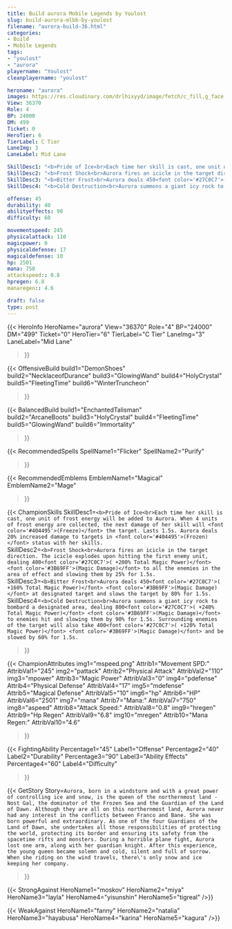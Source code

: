 ```yaml
---
title: Build aurora Mobile Legends by Youlost
slug: build-aurora-mlbb-by-youlost
filename: "aurora-build-36.html"
categories: 
- Build 
- Mobile Legends
tags: 
- "youlost"
- "aurora"
playername: "Youlost"
cleanplayername: "youlost"

heroname: "aurora"
images: https://res.cloudinary.com/drlhixyyd/image/fetch/c_fill,g_face,f_auto/https://cdn2-build.mobagenie.my.id/p/images/banner/full/aurora.jpg
View: 36370 
Role: 4 
BP: 24000
DM: 499 
Ticket: 0 
HeroTier: 6 
TierLabel: C Tier 
LaneImg: 3
LaneLabel: Mid Lane 

SkillDesc1: "<b>Pride of Ice<br>Each time her skill is cast, one unit of frost energy will be added to Aurora. When 4 units of frost energy are collected, the next damage of her skill will <font color='#404495'>(Freeze)</font> the target. Lasts 1.5s. Aurora deals 20% increased damage to targets in <font color='#404495'>(Frozen)</font> status with her skills."   
SkillDesc2: "<b>Frost Shock<br>Aurora fires an icicle in the target direction. The icicle explodes upon hitting the first enemy unit, dealing 400<font color='#27C0C7'>( +200% Total Magic Power)</font> <font color='#3B69FF'>(Magic Damage)</font> to all the enemies in the area of effect and slowing them by 25% for 1.5s."   
SkillDesc3: "<b>Bitter Frost<br>Aurora deals 450<font color='#27C0C7'>( +160% Total Magic Power)</font> <font color='#3B69FF'>(Magic Damage)</font> at designated target and slows the target by 80% for 1.5s."   
SkillDesc4: "<b>Cold Destruction<br>Aurora summons a giant icy rock to bombard a designated area, dealing 800<font color='#27C0C7'>( +240% Total Magic Power)</font> <font color='#3B69FF'>(Magic Damage)</font> to enemies hit and slowing them by 90% for 1.5s. Surrounding enemies of the target will also take 400<font color='#27C0C7'>( +120% Total Magic Power)</font> <font color='#3B69FF'>(Magic Damage)</font> and be slowed by 60% for 1.5s."  

offense: 45 
durability: 40 
abilityeffects: 90 
difficulty: 60 

movementspeed: 245
physicalattack: 110
magicpower: 0
physicaldefense: 17
magicaldefense: 10
hp: 2501
mana: 750
attackspeed:: 0.8
hpregen: 6.8
manaregen:: 4.6

draft: false
type: post
---
```


{{< HeroInfo 
HeroName="aurora" 
View="36370" 
Role="4" 
BP="24000" 
DM="499" 
Ticket="0" 
HeroTier="6" 
TierLabel="C Tier" 
LaneImg="3" 
LaneLabel="Mid Lane" 
>}}
 
{{< OffensiveBuild 
build1="DemonShoes"  
build2="NecklaceofDurance" 
build3="GlowingWand" 
build4="HolyCrystal" 
build5="FleetingTime" 
build6="WinterTruncheon" 
>}} 

{{< BalancedBuild 
build1="EnchantedTalisman"  
build2="ArcaneBoots" 
build3="HolyCrystal" 
build4="FleetingTime" 
build5="GlowingWand" 
build6="Immortality" 
>}}


{{< RecommendedSpells 
SpellName1="Flicker" 
SpellName2="Purify" 
>}}  

{{< RecommendedEmblems 
EmblemName1="Magical" 
EmblemName2="Mage" 
>}}   

{{< ChampionSkills 
SkillDesc1=`<b>Pride of Ice<br>Each time her skill is cast, one unit of frost energy will be added to Aurora. When 4 units of frost energy are collected, the next damage of her skill will <font color='#404495'>(Freeze)</font> the target. Lasts 1.5s. Aurora deals 20% increased damage to targets in <font color='#404495'>(Frozen)</font> status with her skills.`   
SkillDesc2=`<b>Frost Shock<br>Aurora fires an icicle in the target direction. The icicle explodes upon hitting the first enemy unit, dealing 400<font color='#27C0C7'>( +200% Total Magic Power)</font> <font color='#3B69FF'>(Magic Damage)</font> to all the enemies in the area of effect and slowing them by 25% for 1.5s.`   
SkillDesc3=`<b>Bitter Frost<br>Aurora deals 450<font color='#27C0C7'>( +160% Total Magic Power)</font> <font color='#3B69FF'>(Magic Damage)</font> at designated target and slows the target by 80% for 1.5s.`   
SkillDesc4=`<b>Cold Destruction<br>Aurora summons a giant icy rock to bombard a designated area, dealing 800<font color='#27C0C7'>( +240% Total Magic Power)</font> <font color='#3B69FF'>(Magic Damage)</font> to enemies hit and slowing them by 90% for 1.5s. Surrounding enemies of the target will also take 400<font color='#27C0C7'>( +120% Total Magic Power)</font> <font color='#3B69FF'>(Magic Damage)</font> and be slowed by 60% for 1.5s.`   
>}}

{{< ChampionAttributes
img1="mspeed.png" Attrib1="Movement SPD:" AttribVal1="245"
img2="pattack" Attrib2="Physical Attack" AttribVal2="110"
img3="mpower" Attrib3="Magic Power" AttribVal3="0"
img4="pdefense" Attrib4="Physical Defense" AttribVal4="17"
img5="mdefense" Attrib5="Magical Defense" AttribVal5="10"
img6="hp" Attrib6="HP" AttribVal6="2501"
img7="mana" Attrib7="Mana:" AttribVal7="750"
img8="aspeed" Attrib8="Attack Speed:" AttribVal8="0.8"
img9="hregen" Attrib9="Hp Regen" AttribVal9="6.8"
img10="mregen" Attrib10="Mana Regen:" AttribVal10="4.6"
>}}


{{< FightingAbility
Percentage1="45" Label1="Offense"
Percentage2="40" Label2="Durability"
Percentage3="90" Label3="Ability Effects"
Percentage4="60" Label4="Difficulty"
 >}}

{{< GetStory 
Story=` Aurora, born in a windstorm and with a great power of controlling ice and snow, is the queen of the northernmost land - Nost Gal, the dominator of the Frozen Sea and the Guardian of the Land of Dawn. Although they are all on this northernmost land, Aurora never had any interest in the conflicts between Franco and Bane. She was born powerful and extraordinary. As one of the four Guardians of the Land of Dawn, she undertakes all those responsibilities of protecting the world, protecting its border and ensuring its safety from the spacetime rifts and monsters. During a horrible plane fight, Aurora lost one arm, along with her guardian knight. After this experience, the young queen became solemn and cold, silent and full of sorrow. When she riding on the wind travels, there\'s only snow and ice keeping her company. ` 
>}}

{{< StrongAgainst 
HeroName1="moskov"
HeroName2="miya"
HeroName3="layla"
HeroName4="yisunshin"
HeroName5="tigreal"
/>}}

{{< WeakAgainst
HeroName1="fanny"
HeroName2="natalia"
HeroName3="hayabusa"
HeroName4="karina"
HeroName5="kagura"
/>}}
